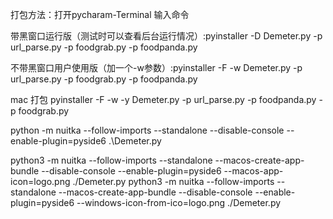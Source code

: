 打包方法：打开pycharam-Terminal 输入命令

带黑窗口运行版（测试时可以查看后台运行情况）:pyinstaller -D Demeter.py -p url_parse.py -p foodgrab.py -p foodpanda.py

不带黑窗口用户使用版（加一个-w参数）:pyinstaller -F  -w Demeter.py -p url_parse.py -p foodgrab.py -p foodpanda.py

mac 打包   pyinstaller -F -w -y  Demeter.py -p url_parse.py -p foodpanda.py -p foodgrab.py


python -m nuitka --follow-imports --standalone  --disable-console --enable-plugin=pyside6 .\Demeter.py 


python3 -m nuitka --follow-imports --standalone --macos-create-app-bundle --disable-console --enable-plugin=pyside6 --macos-app-icon=logo.png ./Demeter.py 
python3 -m nuitka --follow-imports --standalone --macos-create-app-bundle --disable-console --enable-plugin=pyside6 --windows-icon-from-ico=logo.png ./Demeter.py 

